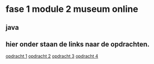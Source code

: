 # fase 1 module 2 museum online
## java 

## hier onder staan de links naar de opdrachten.

[opdracht 1](https://33257.hosts1.ma-cloud.nl/web/les1/)
[opdracht 2](https://33257.hosts1.ma-cloud.nl/web/les2/)
[opdracht 3](https://33257.hosts1.ma-cloud.nl/web/les3/)
[opdracht 4](https://33257.hosts1.ma-cloud.nl/web/les4/)